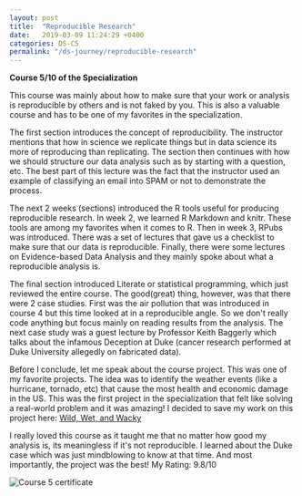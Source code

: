```yaml
---
layout: post
title:  "Reproducible Research"
date:   2019-03-09 11:24:29 +0400
categories: DS-C5
permalink: "/ds-journey/reproducible-research"
---
```


**Course 5/10 of the Specialization**

This course was mainly about how to make sure that your work or analysis is reproducible by others and is not faked by you. This is also a valuable course and has to be one of my favorites in the specialization.

The first section introduces the concept of reproducibility. The instructor mentions that how in science we replicate things but in data science its more of reproducing than replicating. The section then continues with how we should structure our data analysis such as by starting with a question, etc. The best part of this lecture was the fact that the instructor used an example of classifying an email into SPAM or not to demonstrate the process.

The next 2 weeks (sections) introduced the R tools useful for producing reproducible research. In week 2, we learned R Markdown and knitr. These tools are among my favorites when it comes to R. Then in week 3, RPubs was introduced. There was a set of lectures that gave us a checklist to make sure that our data is reproducible. Finally, there were some lectures on Evidence-based Data Analysis and they mainly spoke about what a reproducible analysis is.

The final section introduced Literate or statistical programming, which just reviewed the entire course. The good(great) thing, however, was that there were 2 case studies. First was the air pollution that was introduced in course 4 but this time looked at in a reproducible angle. So we don't really code anything but focus mainly on reading results from the analysis. The next case study was a guest lecture by Professor Keith Baggerly which talks about the infamous Deception at Duke (cancer research performed at Duke University allegedly on fabricated data). 

Before I conclude, let me speak about the course project. This was one of my favorite projects. The idea was to identify the weather events (like a hurricane, tornado, etc) that cause the most health and economic damage in the US. This was the first project in the specialization that felt like solving a real-world problem and it was amazing! I decided to save my work on this project here:  [Wild, Wet, and Wacky](http://rpubs.com/Sakib95/474460)

I really loved this course as it taught me that no matter how good my analysis is, its meaningless if it's not reproducible. I learned about the Duke case which was just mindblowing to know at that time. And most importantly, the project was the best!
My Rating: 9.8/10

![Course 5 certificate]({{site.url}}{{site.baseurl}}/images/5.png)
